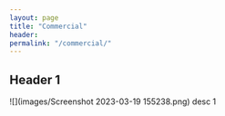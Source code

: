 ```yaml
---
layout: page
title: "Commercial"
header:
permalink: "/commercial/"
---
```


## Header 1
![](images/Screenshot 2023-03-19 155238.png)
desc 1
